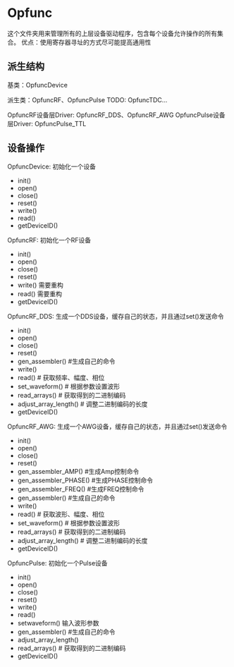# Opfunc

这个文件夹用来管理所有的上层设备驱动程序，包含每个设备允许操作的所有集合。
优点：使用寄存器寻址的方式尽可能提高通用性

## 派生结构

基类：OpfuncDevice

派生类：OpfuncRF、OpfuncPulse
TODO: OpfuncTDC...

OpfuncRF设备层Driver: OpfuncRF_DDS、OpfuncRF_AWG
OpfuncPulse设备层Driver: OpfuncPulse_TTL

## 设备操作
OpfuncDevice: 初始化一个设备
- init()
- open()
- close()
- reset()
- write()
- read()
- getDeviceID()

OpfuncRF: 初始化一个RF设备
- init()
- open()
- close()
- reset()
- write() 需要重构
- read() 需要重构
- getDeviceID()

OpfuncRF_DDS: 生成一个DDS设备，缓存自己的状态，并且通过set()发送命令
- init()
- open()
- close()
- reset()
- gen_assembler() #生成自己的命令
- write()
- read() # 获取频率、幅度、相位
- set_waveform() # 根据参数设置波形
- read_arrays() # 获取得到的二进制编码
- adjust_array_length() # 调整二进制编码的长度
- getDeviceID()

OpfuncRF_AWG: 生成一个AWG设备，缓存自己的状态，并且通过set()发送命令
- init()
- open()
- close()
- reset()
- gen_assembler_AMP() #生成Amp控制命令
- gen_assembler_PHASE() #生成PHASE控制命令
- gen_assembler_FREQ() #生成FREQ控制命令
- gen_assembler() #生成自己的命令
- write()
- read() # 获取波形、幅度、相位
- set_waveform() # 根据参数设置波形
- read_arrays() # 获取得到的二进制编码
- adjust_array_length() # 调整二进制编码的长度
- getDeviceID()

OpfuncPulse: 初始化一个Pulse设备
- init()
- open()
- close()
- reset()
- write()
- read()
- setwaveform() 输入波形参数
- gen_assembler() #生成自己的命令
- adjust_array_length()
- read_arrays() # 获取得到的二进制编码
- getDeviceID()
